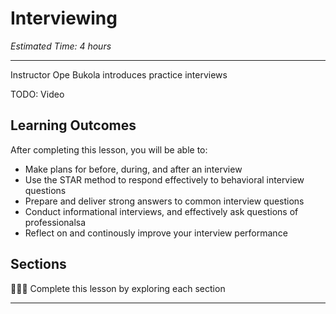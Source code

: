 
# Interviewing
*Estimated Time: 4 hours*

---

<aside>
  Instructor Ope Bukola introduces practice interviews
</aside>

TODO: Video

## **Learning Outcomes**

After completing this lesson, you will be able to:

- Make plans for before, during, and after an interview
- Use the STAR method to respond effectively to behavioral interview questions
- Prepare and deliver strong answers to common interview questions
- Conduct informational interviews, and effectively ask questions of professionalsa
- Reflect on and continously improve your interview performance


## Sections

<aside>

👩🏿‍🏫 Complete this lesson by exploring each section

</aside>

---
